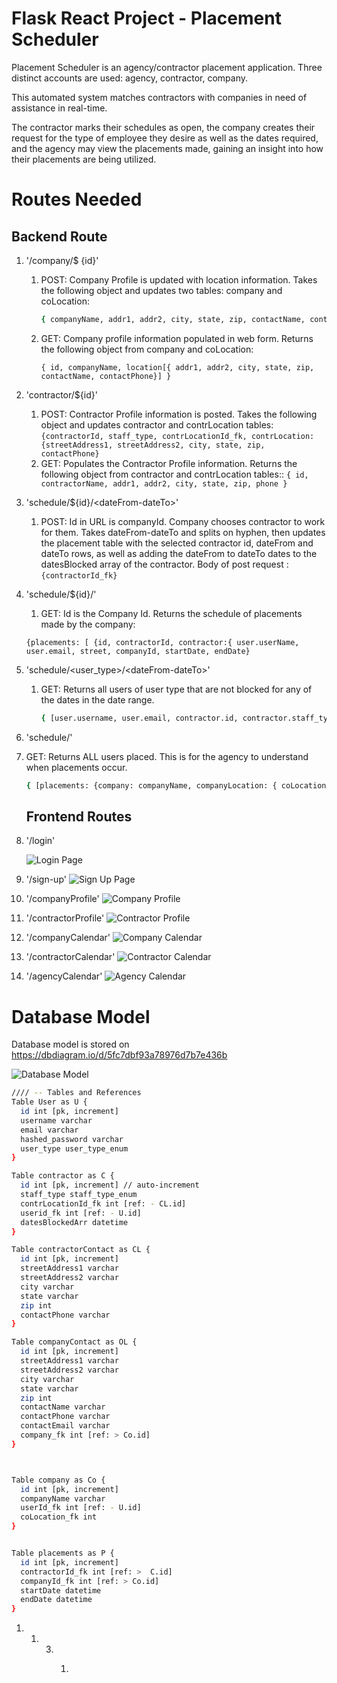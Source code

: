 # Flask React Project - Placement Scheduler

Placement Scheduler is an agency/contractor placement application.  Three distinct accounts are used:  agency, contractor, company.

This automated system matches contractors with companies in need of assistance in real-time.

The contractor marks their schedules as open, the company creates their request for the type of employee they desire as well as the dates required, and the agency may view the placements made, gaining an insight into how their placements are being utilized.

# Routes Needed

## Backend Route

1. '/company/$ {id}'

   1. POST:  Company Profile is updated with location information.
      Takes the following object and updates two tables:  company and coLocation:

      ```bash
      { companyName, addr1, addr2, city, state, zip, contactName, contactPhone }
      ```
   2. GET:  Company profile information populated in web form.
      Returns the following object from company and coLocation:

      ```
      { id, companyName, location[{ addr1, addr2, city, state, zip, contactName, contactPhone}] }
      ```
2. 'contractor/${id}'

   1. POST: Contractor Profile information is posted.
      Takes the following object and updates contractor and contrLocation tables:
      ```{contractorId, staff_type, contrLocationId_fk, contrLocation: {streetAddress1, streetAddress2, city, state, zip, contactPhone}```
   2. GET:  Populates the Contractor Profile information.
      Returns the following object from contractor and contrLocation tables::
      ```{ id, contractorName, addr1, addr2, city, state, zip, phone }```
3. 'schedule/${id}/&lt;dateFrom-dateTo&gt;'

   1. POST:  Id in URL is companyId.  Company chooses contractor to work for them.
      Takes dateFrom-dateTo and splits on hyphen, then updates the placement table with the selected contractor id, dateFrom and dateTo rows, as well as adding the dateFrom to dateTo dates to the datesBlocked array of the contractor.
      Body of post request :
      ```{contractorId_fk}```
4. 'schedule/${id}/'

   1. GET:  Id is the Company Id.  Returns the schedule of placements made by the company:

   ```{placements: [ {id, contractorId, contractor:{ user.userName, user.email, street, companyId, startDate, endDate}
   {placements: [ {id, contractorId, contractor:{ user.userName, user.email, street, companyId, startDate, endDate}
   ```
5. 'schedule/\<user_type\>/\<dateFrom-dateTo\>'

   1. GET:  Returns all users of user type that are not blocked for any of the dates in the date range.
      ```bash
      { [user.username, user.email, contractor.id, contractor.staff_type, contrLocation: { streetAddress1, streetAddress2, city, state, zip, contactPhone }, contractor.datesBlockedArr]
      ```
6. 'schedule/'
7. GET:  Returns ALL users placed. This is for the agency to understand when placements occur.

   ```bash
   { [placements: {company: companyName, companyLocation: { coLocation.streetAddress1, coLocation.streetAddress2, coLocation.city, coLocation.state, coLocation.zip, coLocation.contactName, coLocation.contactEmail, coLocation.contactPhone} contractor: { contractor.id, contractor.staff_type contrLocation: { contrLocation.streetAddress1, contrLocation.streetAddress2, contrLocation.city, contrLocation.state, contrLocation.zip, contrLocation.contactPhone}} ]
   ```

   ## Frontend Routes
8. '/login'

   ![Login Page](./docs/images/Login.png)
9. '/sign-up'
   ![Sign Up Page](./docs/images/SignUp.png)
10. '/companyProfile'
    ![Company Profile](./docs/images/CompanyProfile.png)
11. '/contractorProfile'
    ![Contractor Profile](./docs/images/ContractorProfile.png)
12. '/companyCalendar'
    ![Company Calendar](./docs/images/CompanyCalendar.png)
13. '/contractorCalendar'
    ![Contractor Calendar](./docs/images/ContractorCalendar.png)
14. '/agencyCalendar'
    ![Agency Calendar](./docs/images/AgencyCalendar.png)

# Database Model

Database model is stored on https://dbdiagram.io/d/5fc7dbf93a78976d7b7e436b

![Database Model](./docs/images/DBModel.png)

```bash
//// -- Tables and References
Table User as U {
  id int [pk, increment]
  username varchar
  email varchar 
  hashed_password varchar 
  user_type user_type_enum
}

Table contractor as C {
  id int [pk, increment] // auto-increment
  staff_type staff_type_enum
  contrLocationId_fk int [ref: - CL.id]
  userid_fk int [ref: - U.id]
  datesBlockedArr datetime
}

Table contractorContact as CL {
  id int [pk, increment]
  streetAddress1 varchar
  streetAddress2 varchar
  city varchar
  state varchar
  zip int
  contactPhone varchar
}

Table companyContact as OL {
  id int [pk, increment]
  streetAddress1 varchar 
  streetAddress2 varchar 
  city varchar 
  state varchar 
  zip int 
  contactName varchar 
  contactPhone varchar
  contactEmail varchar
  company_fk int [ref: > Co.id]
}



Table company as Co {
  id int [pk, increment]
  companyName varchar
  userId_fk int [ref: - U.id]
  coLocation_fk int
}


Table placements as P {
  id int [pk, increment]
  contractorId_fk int [ref: >  C.id]
  companyId_fk int [ref: > Co.id]
  startDate datetime
  endDate datetime
}

```


1. 1. 3. 1. ```
